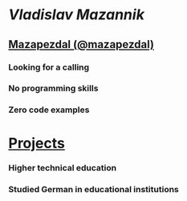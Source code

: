 # _Vladislav Mazannik_
## __[Mazapezdal (@mazapezdal)](https://github.com/mazapezdal)__
### Looking for a calling
### No programming skills
### Zero code examples
# [Projects](https://github.com/mazapezdal?tab=projects&type=beta)
### Higher technical education
### Studied German in educational institutions
